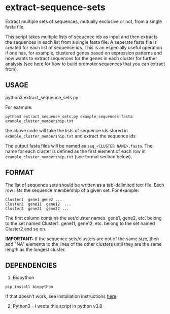 # extract-sequence-sets

Extract multiple sets of sequences, mutually exclusive or not, from a single fasta file.

This script takes multiple lists of sequence ids as input and then extracts the sequences in each list from a single fasta file. A seperate fasta file is created for each list of sequence ids. This is an especially useful operation if one has, for example, clustered genes based on expression patterns and now wants to extract sequences for the genes in each cluster for further analysis (see [here](https://github.com/milesroberts-123/extract-promoter-sequences) for how to build promoter sequences that you can extract from).

## USAGE

python3 extract_sequence_sets.py <FASTA FILE> <LIST OF SEQUENCE SETS>

For example:

`python3 extract_sequence_sets.py example_sequences.fasta example_cluster_membership.txt`

the above code will take the lists of sequence ids stored in `example_cluster_membership.txt` and extract the sequence ids

The output fasta files will be named as `seq_<CLUSTER NAME>.fasta`. The name for each cluster is defined as the first element of each row in `example_cluster_membership.txt` (see format section below).

## FORMAT

The list of sequence sets should be written as a tab-delimited text file. Each row lists the sequence membership of a given set. For example:

```
Cluster1  gene1 gene2 ...
Cluster2  gene11  gene12  ...
Cluster3  gene21  gene22 ...
```

The first column contains the set/cluster names. gene1, gene2, etc. belong to the set named Cluster1. gene11, gene12, etc. belong to the set named Cluster2 and so on.

**IMPORTANT:** If the sequence sets/clusters are not of the same size, then add "NA" elements to the lines of the other clusters until they are the same length as the longest
cluster.

## DEPENDENCIES

1. Biopython

`pip install biopython`

If that doesn't work, see installation instructions [here](https://biopython.org/wiki/Download).

2. Python3 - I wrote this script in python v3.8

